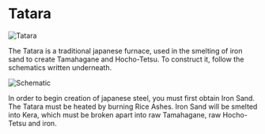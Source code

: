 # Tatara

![Tatara](block:betterwithaddons:tatara@0)

The Tatara is a traditional japanese furnace, used in the smelting of iron sand to create Tamahagane and Hocho-Tetsu.
To construct it, follow the schematics written underneath.

![Schematic](betterwithaddons:tatara.png)

In order to begin creation of japanese steel, you must first obtain Iron Sand. The Tatara must be heated by burning Rice Ashes.
Iron Sand will be smelted into Kera, which must be broken apart into raw Tamahagane, raw Hocho-Tetsu and iron.